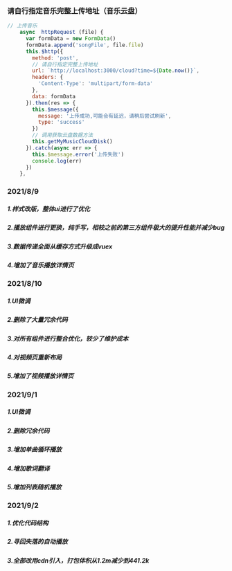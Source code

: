 ### 请自行指定音乐完整上传地址（音乐云盘）

```js
// 上传音乐
    async  httpRequest (file) {
      var formData = new FormData()
      formData.append('songFile', file.file)
      this.$http({
        method: 'post',
        // 请自行指定完整上传地址
        url: `http://localhost:3000/cloud?time=${Date.now()}`,
        headers: {
          'Content-Type': 'multipart/form-data'
        },
        data: formData
      }).then(res => {
        this.$message({
          message: '上传成功,可能会有延迟，请稍后尝试刷新',
          type: 'success'
        })
        // 调用获取云盘数据方法
        this.getMyMusicCloudDisk()
      }).catch(async err => {
        this.$message.error('上传失败')
        console.log(err)
      })
    },
```

### 2021/8/9

##### 1.样式改版，整体ui进行了优化

##### 2.播放组件进行更换，纯手写，相较之前的第三方组件极大的提升性能并减少bug

##### 3.数据传递全面从缓存方式升级成vuex

##### 4.增加了音乐播放详情页




### 2021/8/10

##### 1.UI微调

##### 2.删除了大量冗余代码

##### 3.对所有组件进行整合优化，较少了维护成本

##### 4.对视频页重新布局

##### 5.增加了视频播放详情页



### 2021/9/1

##### 1.UI微调

##### 2.删除冗余代码

##### 3.增加单曲循环播放

##### 4.增加歌词翻译

##### 5.增加列表随机播放



### 2021/9/2

##### 1.优化代码结构

##### 2.寻回失落的自动播放

##### 3.全部改用cdn引入，打包体积从1.2m减少到441.2k
